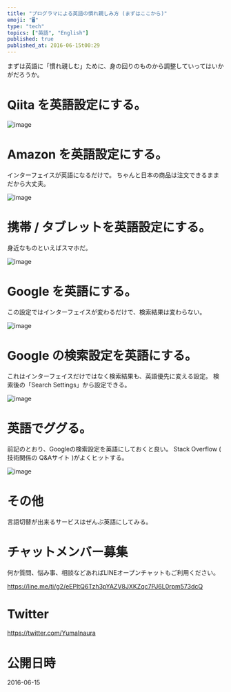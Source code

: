 ```yaml
---
title: "プログラマによる英語の慣れ親しみ方 (まずはここから)"
emoji: "🖥"
type: "tech"
topics: ["英語", "English"]
published: true
published_at: 2016-06-15t00:29
---
```


まずは英語に「慣れ親しむ」ために、身の回りのものから調整していってはいかがだろうか。


# Qiita を英語設定にする。

![image](https://qiita-image-store.s3.amazonaws.com/0/89618/ff175b75-f1ce-f56b-3f53-4a1bd299d2a6.png)


# Amazon を英語設定にする。

インターフェイスが英語になるだけで。
ちゃんと日本の商品は注文できるままだから大丈夫。

![image](https://qiita-image-store.s3.amazonaws.com/0/89618/68ecd916-283a-3658-6fd4-ef3652aa1476.png)


# 携帯 / タブレットを英語設定にする。

身近なものといえばスマホだ。

![image](https://qiita-image-store.s3.amazonaws.com/0/89618/250ebc39-b91e-9b49-2b68-146281a034fb.png)

# Google を英語にする。

この設定ではインターフェイスが変わるだけで、検索結果は変わらない。

![image](https://qiita-image-store.s3.amazonaws.com/0/89618/d5fa0014-36fc-159c-6568-b592b1206c2a.png)


# Google の検索設定を英語にする。

これはインターフェイスだけではなく検索結果も、英語優先に変える設定。
検索後の「Search Settings」から設定できる。

![image](https://qiita-image-store.s3.amazonaws.com/0/89618/5bc3a82b-51c4-901b-0f3c-5dd0005d0b62.png)

# 英語でググる。

前記のとおり、Googleの検索設定を英語にしておくと良い。
Stack Overflow ( 技術関係の Q&Aサイト )がよくヒットする。

![image](https://qiita-image-store.s3.amazonaws.com/0/89618/a02ca930-51d8-c440-cf55-a6390a587938.png)

# その他

言語切替が出来るサービスはぜんぶ英語にしてみる。








<!-- Update From Qiita API -->

# チャットメンバー募集


何か質問、悩み事、相談などあればLINEオープンチャットもご利用ください。

https://line.me/ti/g2/eEPltQ6Tzh3pYAZV8JXKZqc7PJ6L0rpm573dcQ





# Twitter


https://twitter.com/YumaInaura


<!-- Update From Qiita API -->



# 公開日時

2016-06-15
